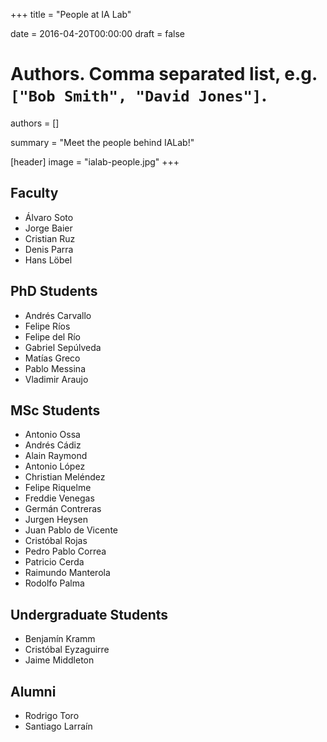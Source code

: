 +++
title = "People at IA Lab"

date = 2016-04-20T00:00:00
draft = false

# Authors. Comma separated list, e.g. `["Bob Smith", "David Jones"]`.
authors = []

summary = "Meet the people behind IALab!"

[header]
image = "ialab-people.jpg"
+++

## Faculty

- Álvaro Soto
- Jorge Baier
- Cristian Ruz
- Denis Parra
- Hans Löbel

## PhD Students

- Andrés Carvallo
- Felipe Ríos
- Felipe del Río
- Gabriel Sepúlveda
- Matías Greco
- Pablo Messina
- Vladimir Araujo

## MSc Students 

- Antonio Ossa
- Andrés Cádiz
- Alain Raymond
- Antonio López
- Christian Meléndez
- Felipe Riquelme
- Freddie Venegas
- Germán Contreras
- Jurgen Heysen
- Juan Pablo de Vicente
- Cristóbal Rojas
- Pedro Pablo Correa
- Patricio Cerda
- Raimundo Manterola
- Rodolfo Palma

## Undergraduate Students

- Benjamín Kramm
- Cristóbal Eyzaguirre
- Jaime Middleton

## Alumni

- Rodrigo Toro
- Santiago Larraín
